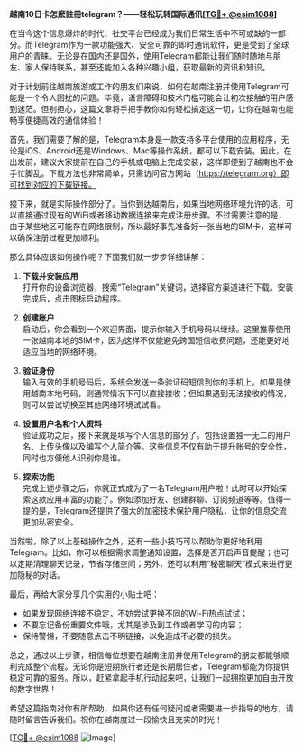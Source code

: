 **越南10日卡怎麽註冊telegram？——轻松玩转国际通讯[[TG💪+ @esim1088](https://t.me/s/esim1088)]**

在当今这个信息爆炸的时代，社交平台已经成为我们日常生活中不可或缺的一部分。而Telegram作为一款功能强大、安全可靠的即时通讯软件，更是受到了全球用户的青睐。无论是在国内还是国外，使用Telegram都能让我们随时随地与朋友、家人保持联系，甚至还能加入各种兴趣小组，获取最新的资讯和知识。

对于计划前往越南旅游或工作的朋友们来说，如何在越南注册并使用Telegram可能是一个令人困扰的问题。毕竟，语言障碍和技术门槛可能会让初次接触的用户感到迷茫。但别担心，这篇文章将手把手教你如何轻松搞定这一切，让你在越南也能畅享便捷高效的通信体验！

首先，我们需要了解的是，Telegram本身是一款支持多平台使用的应用程序，无论是iOS、Android还是Windows、Mac等操作系统，都可以下载安装。因此，在出发前，建议大家提前在自己的手机或电脑上完成安装，这样即便到了越南也不会手忙脚乱。下载方法也非常简单，只需访问官方网站（https://telegram.org）即可找到对应的下载链接。

接下来，就是实际操作部分了。当你到达越南后，如果当地网络环境允许的话，可以直接通过现有的WiFi或者移动数据连接来完成注册步骤。不过需要注意的是，由于某些地区可能存在网络限制，所以最好事先准备好一张当地的SIM卡，这样可以确保注册过程更加顺利。

那么具体应该如何操作呢？下面我们就一步步详细讲解：

1. **下载并安装应用**  
   打开你的设备浏览器，搜索“Telegram”关键词，选择官方渠道进行下载。安装完成后，点击图标启动程序。

2. **创建账户**  
   启动后，你会看到一个欢迎界面，提示你输入手机号码以继续。这里推荐使用一张越南本地的SIM卡，因为这样不仅能避免跨国短信收费问题，还能更好地适应当地的网络环境。

3. **验证身份**  
   输入有效的手机号码后，系统会发送一条验证码短信到你的手机上。如果是使用越南本地号码，则通常情况下可以直接接收；但如果遇到无法接收的情况，则可以尝试切换至其他网络环境试试看。

4. **设置用户名和个人资料**  
   验证成功之后，接下来就是填写个人信息的部分了。包括设置独一无二的用户名、上传头像以及编写个人简介等。这些信息不仅有助于提升账号的安全性，同时也方便他人识别你是谁。

5. **探索功能**  
   完成上述步骤之后，你就正式成为了一名Telegram用户啦！此时可以开始探索这款应用丰富的功能了。例如添加好友、创建群聊、订阅频道等等。值得一提的是，Telegram还提供了强大的加密技术保护用户隐私，让你的信息交流更加私密安全。

当然啦，除了以上基础操作之外，还有一些小技巧可以帮助你更好地利用Telegram。比如，你可以根据需求调整通知设置，选择是否开启声音提醒；也可以定期清理聊天记录，节省存储空间；另外，还可以利用“秘密聊天”模式来进行更加隐秘的对话。

最后，再给大家分享几个实用的小贴士吧：
- 如果发现网络连接不稳定，不妨尝试更换不同的Wi-Fi热点试试；
- 不要忘记备份重要文件哦，尤其是涉及到工作或者学习的内容；
- 保持警惕，不要随意点击不明链接，以免造成不必要的损失。

总之，通过以上步骤，相信每位想要在越南注册并使用Telegram的朋友都能够顺利完成整个流程。无论你是短期旅行者还是长期居住者，Telegram都能为你提供稳定可靠的服务。所以，赶紧拿起手机行动起来吧，让我们一起拥抱更加自由开放的数字世界！

希望这篇指南对你有所帮助，如果你还有任何疑问或者需要进一步指导的地方，请随时留言告诉我们。祝你在越南度过一段愉快且充实的时光！

[[TG💪+ @esim1088](https://t.me/s/esim1088) ![Image](https://i.postimg.cc/4NQfJmqS/Snipaste-2025-05-13-00-14-12.png)]